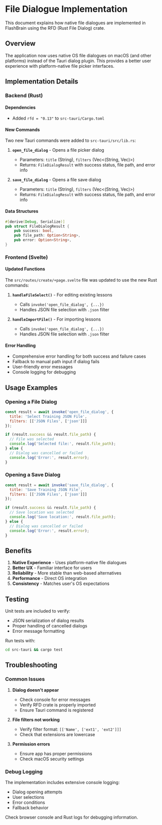 # File Dialogue Implementation

This document explains how native file dialogues are implemented in FlashBrain using the RFD (Rust File Dialog) crate.

## Overview

The application now uses native OS file dialogues on macOS (and other platforms) instead of the Tauri dialog plugin. This provides a better user experience with platform-native file picker interfaces.

## Implementation Details

### Backend (Rust)

#### Dependencies
- Added `rfd = "0.13"` to `src-tauri/Cargo.toml`

#### New Commands
Two new Tauri commands were added to `src-tauri/src/lib.rs`:

1. **`open_file_dialog`** - Opens a file picker dialog
   - Parameters: `title` (String), `filters` (Vec<(String, Vec<String>)>)
   - Returns: `FileDialogResult` with success status, file path, and error info

2. **`save_file_dialog`** - Opens a file save dialog
   - Parameters: `title` (String), `filters` (Vec<(String, Vec<String>)>)
   - Returns: `FileDialogResult` with success status, file path, and error info

#### Data Structures
```rust
#[derive(Debug, Serialize)]
pub struct FileDialogResult {
    pub success: bool,
    pub file_path: Option<String>,
    pub error: Option<String>,
}
```

### Frontend (Svelte)

#### Updated Functions
The `src/routes/create/+page.svelte` file was updated to use the new Rust commands:

1. **`handleFileSelect()`** - For editing existing lessons
   - Calls `invoke('open_file_dialog', {...})`
   - Handles JSON file selection with `.json` filter

2. **`handleImportFile()`** - For importing lessons
   - Calls `invoke('open_file_dialog', {...})`
   - Handles JSON file selection with `.json` filter

#### Error Handling
- Comprehensive error handling for both success and failure cases
- Fallback to manual path input if dialog fails
- User-friendly error messages
- Console logging for debugging

## Usage Examples

### Opening a File Dialog
```javascript
const result = await invoke('open_file_dialog', {
  title: 'Select Training JSON File',
  filters: [['JSON Files', ['json']]]
});

if (result.success && result.file_path) {
  // File was selected
  console.log('Selected file:', result.file_path);
} else {
  // Dialog was cancelled or failed
  console.log('Error:', result.error);
}
```

### Opening a Save Dialog
```javascript
const result = await invoke('save_file_dialog', {
  title: 'Save Training JSON File',
  filters: [['JSON Files', ['json']]]
});

if (result.success && result.file_path) {
  // Save location was selected
  console.log('Save location:', result.file_path);
} else {
  // Dialog was cancelled or failed
  console.log('Error:', result.error);
}
```

## Benefits

1. **Native Experience** - Uses platform-native file dialogues
2. **Better UX** - Familiar interface for users
3. **Reliability** - More stable than web-based alternatives
4. **Performance** - Direct OS integration
5. **Consistency** - Matches user's OS expectations

## Testing

Unit tests are included to verify:
- JSON serialization of dialog results
- Proper handling of cancelled dialogs
- Error message formatting

Run tests with:
```bash
cd src-tauri && cargo test
```

## Troubleshooting

### Common Issues

1. **Dialog doesn't appear**
   - Check console for error messages
   - Verify RFD crate is properly imported
   - Ensure Tauri command is registered

2. **File filters not working**
   - Verify filter format: `[['Name', ['ext1', 'ext2']]]`
   - Check that extensions are lowercase

3. **Permission errors**
   - Ensure app has proper permissions
   - Check macOS security settings

### Debug Logging

The implementation includes extensive console logging:
- Dialog opening attempts
- User selections
- Error conditions
- Fallback behavior

Check browser console and Rust logs for debugging information. 